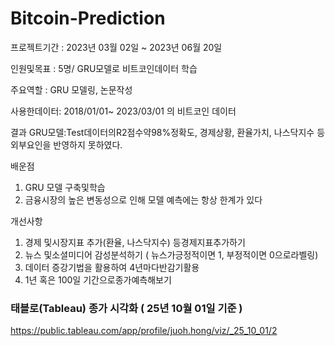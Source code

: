 # Bitcoin-Prediction

프로젝트기간 : 2023년 03월 02일 ~ 2023년 06월 20일

인원및목표 : 5명/ GRU모델로 비트코인데이터 학습

주요역할 : GRU 모델링, 논문작성

사용한데이터: 2018/01/01~ 2023/03/01 의 비트코인 데이터

결과
   GRU모델:Test데이터의R2점수약98%정확도,
   경제상황, 환율가치, 나스닥지수 등 외부요인을 반영하지 못하였다.
                     
배운점
   1) GRU 모델 구축및학습
   2) 금융시장의 높은 변동성으로 인해 모델 예측에는 항상 한계가 있다
      
개선사항
 1. 경제 및시장지표 추가(환율, 나스닥지수) 등경제지표추가하기
 2. 뉴스 및소셜미디어 감성분석하기 ( 뉴스가긍정적이면 1, 부정적이면 0으로라벨링)
 3. 데이터 증강기법을 활용하여 4년마다반감기활용
 4. 1년 혹은 100일 기간으로종가예측해보기



### 태블로(Tableau) 종가 시각화 ( 25년 10월 01일 기준 )
https://public.tableau.com/app/profile/juoh.hong/viz/_25_10_01/2
